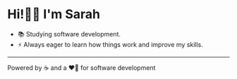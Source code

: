 # Hi!👋🏼 I'm Sarah
- 📚 Studying software development.
- ⚡ Always eager to learn how things work and improve my skills.
---
Powered by ☕ and a ❤️‍🔥 for software development




